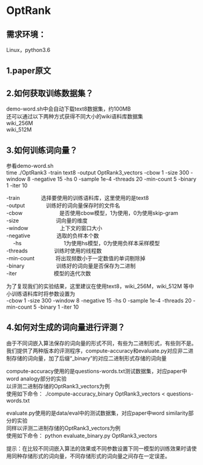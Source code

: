 # OptRank

需求环境：
---------
Linux，python3.6

1.paper原文
------

2.如何获取训练数据集？
------
  demo-word.sh中会自动下载text8数据集，约100MB<br>
  还可以通过以下两种方式获得不同大小的wiki语料库数据集<br>
  wiki_256M<br>
  wiki_512M<br>

3.如何训练词向量？
------
  参看demo-word.sh  <br>
  time ./OptRank3 -train text8 -output OptRank3_vectors -cbow 1 -size 300 -window 8 -negative 15 -hs 0 -sample 1e-4 -threads 20 -min-count 5 -binary 1 -iter 10<br>

  -train　　　　选择要使用的训练语料库，这里使用的是text8 <br>
  -output　　　　训练好的词向量保存时的文件名<br>
  -cbow　　　　　　　是否使用cbow模型，1为使用，0为使用skip-gram<br>
  -size　　　　　　　词向量的维度<br>
  -window　　　　　　上下文的窗口大小<br>
  -negative　　　　　选取的负样本个数<br>　
  -hs　　　　　　　　1为使用hs模型，0为使用负样本采样模型<br>
  -threads　　　　　训练时使用的线程数<br>
  -min-count　　　　将出现频数小于一定数值的单词剔除掉<br>
  -binary　　　　　　训练好的词向量是否保存为二进制<br>
  -iter　　　　　　　模型的迭代次数<br>

  为了复现我们的实验结果，这里建议在使用text8，wiki_256M，wiki_512M 等中小训练语料库时将参数设置为<br>
  -cbow 1 -size 300 -window 8 -negative 15 -hs 0 -sample 1e-4 -threads 20 -min-count 5 -binary 1 -iter 10

4.如何对生成的词向量进行评测？
-------
  由于不同词嵌入算法保存的词向量的形式不同，有些为二进制形式，有些则不是。我们提供了两种版本的评测程序，compute-accuracy和evaluate.py对应非二进制存储的词向量，加了后缀“_binary”的对应二进制形式存储的词向量<br>

  compute-accuracy使用的是questions-words.txt测试数据集，对应paper中word analogy部分的实验<br>
  以评测二进制存储的OptRank3_vectors为例<br>
  使用如下命令：  ./compute-accuracy_binary OptRank3_vectors < questions-words.txt<br>

  evaluate.py使用的是data/eval中的测试数据集，对应paper中word similarity部分的实验<br>
  同样以评测二进制存储的OptRank3_vectors为例<br>
  使用如下命令：   python evaluate_binary.py OptRank3_vectors <br>

  提示：在比较不同词嵌入算法的效果或不同参数设置下同一模型的训练效果时请使用同种存储形式的词向量，不同存储形式的词向量之间存在一定误差。


